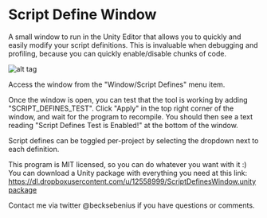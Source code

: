 Script Define Window
====================

A small window to run in the Unity Editor that allows you to quickly and easily modify your script definitions. This is invaluable when debugging and profiling, because you can quickly enable/disable chunks of code.

![alt tag](https://dl.dropboxusercontent.com/u/12558999/ScriptDefinesWindow.png)

Access the window from the "Window/Script Defines" menu item.

Once the window is open, you can test that the tool is working by adding "SCRIPT_DEFINES_TEST". Click "Apply" in the top right corner of the window, and wait for the program to recompile. You should then see a text reading "Script Defines Test is Enabled!" at the bottom of the window.

Script defines can be toggled per-project by selecting the dropdown next to each definition.

This program is MIT licensed, so you can do whatever you want with it :) You can download a Unity package with everything you need at this link: https://dl.dropboxusercontent.com/u/12558999/ScriptDefinesWindow.unitypackage

Contact me via twitter @becksebenius if you have questions or comments.